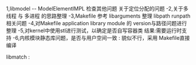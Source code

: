 1,libmodel -- ModelElementIMPL 检查其他问题 关于定位分配的问题
-2,关于多线程 与 多进程 的思路整理
-3,Makefile 参考 libarguments 整理 libpath runpath相关问题
-4,对Makefile application library module 的 version与路径问题进行整理
-5,对kernel中使用stl进行测试，以确定是否自写容器类 结果:需要运行时支持
-6,内核模块静态库问题，是否与用户空间一致 : 貌似不行，采用 Makefile直接编译

libmatch : 

